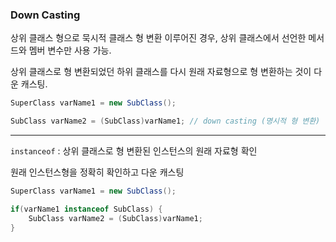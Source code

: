 ### Down Casting

상위 클래스 형으로 묵시적 클래스 형 변환 이루어진 경우, 상위 클래스에서 선언한 메서드와 멤버 변수만 사용 가능. 

상위 클래스로 형 변환되었던 하위 클래스를 다시 원래 자료형으로 형 변환하는 것이 다운 캐스팅.

```java
SuperClass varName1 = new SubClass();

SubClass varName2 = (SubClass)varName1; // down casting (명시적 형 변환)
```

---

`instanceof` : 상위 클래스로 형 변환된 인스턴스의 원래 자료형 확인

원래 인스턴스형을 정확히 확인하고 다운 캐스팅

```java
SuperClass varName1 = new SubClass();

if(varName1 instanceof SubClass) {
	SubClass varName2 = (SubClass)varName1; 
}
```
